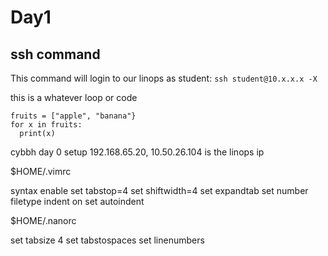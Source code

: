 # Day1
## ssh command
This command will login to our linops as student:
`ssh student@10.x.x.x -X`

this is a whatever loop or code 
```
fruits = ["apple", "banana"}
for x in fruits:
  print(x) 
```
cybbh day 0 setup
192.168.65.20, 10.50.26.104 is the linops ip

$HOME/.vimrc

syntax enable
set tabstop=4
set shiftwidth=4
set expandtab
set number
filetype indent on
set autoindent

$HOME/.nanorc

set tabsize 4
set tabstospaces
set linenumbers
